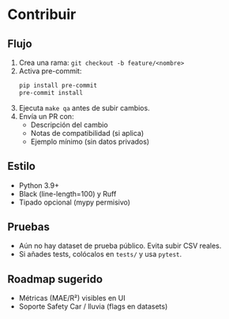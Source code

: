 # Contribuir

## Flujo
1. Crea una rama: `git checkout -b feature/<nombre>`
2. Activa pre-commit:
	```bash
	pip install pre-commit
	pre-commit install
	```
3. Ejecuta `make qa` antes de subir cambios.
4. Envía un PR con:
	- Descripción del cambio
	- Notas de compatibilidad (si aplica)
	- Ejemplo mínimo (sin datos privados)

## Estilo
- Python 3.9+
- Black (line-length=100) y Ruff
- Tipado opcional (mypy permisivo)

## Pruebas
- Aún no hay dataset de prueba público. Evita subir CSV reales.
- Si añades tests, colócalos en `tests/` y usa `pytest`.

## Roadmap sugerido
- Métricas (MAE/R²) visibles en UI
- Soporte Safety Car / lluvia (flags en datasets)
